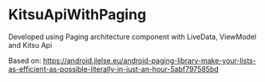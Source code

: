 # KitsuApiWithPaging
Developed using Paging architecture component with LiveData, ViewModel and Kitsu Api


Based on:
https://android.jlelse.eu/android-paging-library-make-your-lists-as-efficient-as-possible-literally-in-just-an-hour-5abf797585bd
